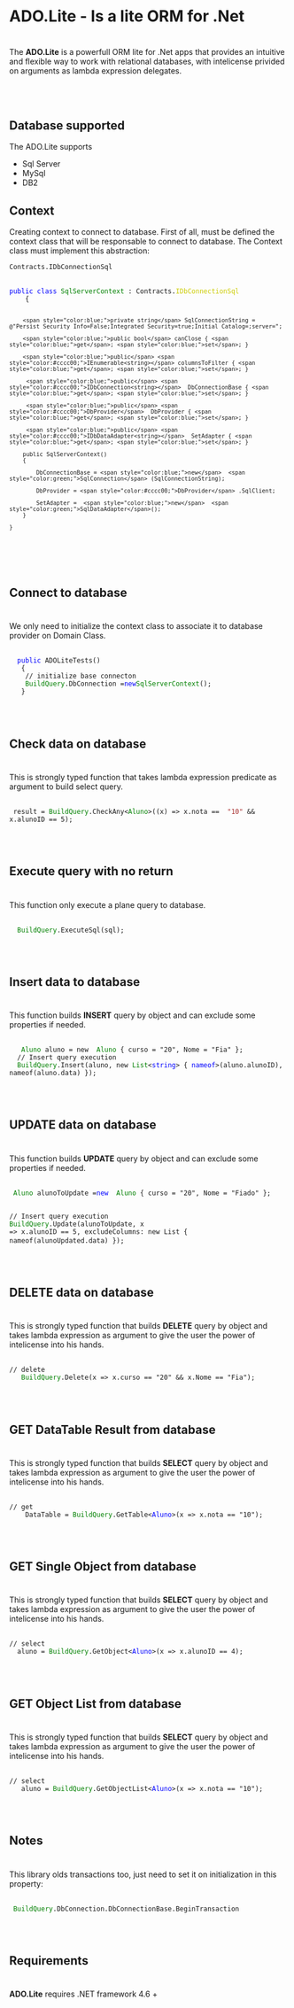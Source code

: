 <h1>ADO.Lite - Is a lite ORM for .Net</h1>
<h2></h2>
<h1></h1>
<h1></h1>
<p>The <strong>ADO.Lite</strong> is a powerfull ORM lite for .Net apps that provides an intuitive and flexible way to work with relational databases, with intelicense privided on arguments as lambda expression delegates.</p>
<p></br>
</br></p>
<h2>Database supported</h2>
<p>The ADO.Lite supports</p>
<ul>
<li>Sql Server</li>
<li>MySql</li>
<li>DB2</li>
</ul>
<h2>Context</h2>
<p>Creating context to connect to database. First of all, must be defined the context class that will be responsable to connect to database.
The Context class must implement this abstraction:</p>
<p><code>Contracts.IDbConnectionSql</code> </p>
<pre>
 <code>
<span style="color:blue;">public class</span> <span style="color:green;">SqlServerContext</span> : Contracts.<span style="color:#cccc00;">IDbConnectionSql</span>
    {

        <span style="color:blue;">private string</span> SqlConnectionString = @"Persist Security Info=False;Integrated Security=true;Initial Catalog=;server=";

        <span style="color:blue;">public bool</span> canClose { <span style="color:blue;">get</span>; <span style="color:blue;">set</span>; }

        <span style="color:blue;">public</span> <span style="color:#cccc00;">IEnumerable<string></span> columnsToFilter { <span style="color:blue;">get</span>; <span style="color:blue;">set</span>; }

         <span style="color:blue;">public</span> <span style="color:#cccc00;">IDbConnection<string></span>  DbConnectionBase { <span style="color:blue;">get</span>; <span style="color:blue;">set</span>; }

         <span style="color:blue;">public</span> <span style="color:#cccc00;">DbProvider</span>  DbProvider { <span style="color:blue;">get</span>; <span style="color:blue;">set</span>; }

         <span style="color:blue;">public</span> <span style="color:#cccc00;">IDbDataAdapter<string></span>  SetAdapter { <span style="color:blue;">get</span>; <span style="color:blue;">set</span>; }

        public SqlServerContext()
        {

            DbConnectionBase = <span style="color:blue;">new</span>  <span style="color:green;">SqlConnection</span> (SqlConnectionString);

            DbProvider = <span style="color:#cccc00;">DbProvider</span> .SqlClient;

            SetAdapter =  <span style="color:blue;">new</span>  <span style="color:green;">SqlDataAdapter</span>();
        }

    }

 </code>
</pre>
<p></br></p>
<h2>Connect to database</h2>
<h1></h1>
<p>We only need to initialize the context class to associate it to database provider on Domain Class.</p>
<pre>
 <code>
  <span style="color:blue;">public</span> ADOLiteTests()
   {   
    // initialize base connecton
    <span style="color:green;">BuildQuery</span>.DbConnection =<span style="color:blue;">new</span><span style="color:green">SqlServerContext</span>();
   }
 </code>
</pre>
<p></br></p>
<h2>Check data on database</h2>
<h1></h1>
<p>This is strongly typed function that takes lambda expression predicate as argument to build select query. </p>
<pre>
 <code >
 result = <span style="color:green;">BuildQuery</span>.CheckAny<<span style="color:green;">Aluno</span>>((x) => x.nota ==  <span style="color:brown;">"10"</span> && x.alunoID == 5);
 </code>
</pre>
<p></br></p>
<h2>Execute query with no return</h2>
<h1></h1>
<p>This function only execute a plane query to database. </p>
<pre>
 <code >
  <span style="color:green;">BuildQuery</span>.ExecuteSql(sql);
 </code>
</pre>
<p></br></p>
<h2>Insert data to database</h2>
<h1></h1>
<p>This function builds <strong>INSERT</strong> query by object and can exclude some properties if needed.</p>
<pre>
 <code >
  <span style="color:green;"> Aluno</span> aluno = new  <span style="color:green;">Aluno</span> { curso = "20", Nome = "Fia" };  
  // Insert query execution
  <span style="color:green;">BuildQuery</span>.Insert(aluno, new <span style="color:green;">List</span><<span style="color:blue;">string</span>> { <span style="color:blue;">nameof</span>>(aluno.alunoID), nameof(aluno.data) });
 </code>
</pre>
<p></br></p>
<h2>UPDATE data on database</h2>
<h1></h1>
<p>This function builds <strong>UPDATE</strong> query by object and can exclude some properties if needed.</p>
<pre>
 <code >
 <span style="color:green;">Aluno</span> alunoToUpdate =<span style="color:blue;">new</span>  <span style="color:green;">Aluno</span> { curso = "20", Nome = "Fiado" };

// Insert query execution
<span style="color:green;">BuildQuery</span>.Update(alunoToUpdate, x => x.alunoID == 5, excludeColumns: new List<string> { nameof(alunoUpdated.data) });
 </code>
</pre>
<p></br></p>
<h2>DELETE data on database</h2>
<h1></h1>
<p>This is strongly typed function that builds <strong>DELETE</strong> query by object and takes lambda expression as argument to give the user the power of intelicense into his hands.</p>
<pre>
 <code >
// delete
   <span style="color:green;">BuildQuery</span>.Delete<Aluno>(x => x.curso == "20" && x.Nome == "Fia");
 </code>
</pre>
<p></br></p>
<h2>GET DataTable Result from database</h2>
<h1></h1>
<p>This is strongly typed function that builds <strong>SELECT</strong> query by object and takes lambda expression as argument to give the user the power of intelicense into his hands.</p>
<pre>
 <code >
// get
    DataTable = <span style="color:green;">BuildQuery</span>.GetTable<<span style="color:blue;">Aluno</span>>(x => x.nota == "10");
 </code>
</pre>
<p></br></p>
<h2>GET Single Object from database</h2>
<h1></h1>
<p>This is strongly typed function that builds <strong>SELECT</strong> query by object and takes lambda expression as argument to give the user the power of intelicense into his hands.</p>
<pre>
 <code >
// select
  aluno = <span style="color:green;">BuildQuery</span>.GetObject<<span style="color:blue;">Aluno</span>>(x => x.alunoID == 4);
 </code>
</pre>
<p></br></p>
<h2>GET Object List from database</h2>
<h1></h1>
<p>This is strongly typed function that builds <strong>SELECT</strong> query by object and takes lambda expression as argument to give the user the power of intelicense into his hands.</p>
<pre>
 <code >
// select
   aluno = <span style="color:green;">BuildQuery</span>.GetObjectList<<span style="color:blue;">Aluno</span>>(x => x.nota == "10");
 </code>
</pre>
<p></br></p>
<h2>Notes</h2>
<h1></h1>
<p>This library olds transactions too, just need to set it on initialization in this property:</p>
<pre>
 <code >
 <span style="color:green;">BuildQuery</span>.DbConnection.DbConnectionBase.BeginTransaction
 </code>
</pre>
<p></br></p>
<h2>Requirements</h2>
<h1></h1>
<p><strong>ADO.Lite</strong> requires .NET framework 4.6 +</p>
